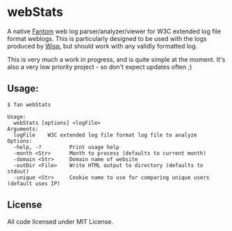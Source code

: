 # webStats

A native [Fantom](http://fantom.org) web log parser/analyzer/viewer for W3C
extended log file format weblogs.  This is particularly designed to be used
with the logs produced by [Wisp](http://fantom.org/doc/wisp/index.html), but
should work with any validly formatted log.

This is very much a work in progress, and is quite simple at the moment.  It's
also a very low priority project - so don't expect updates often ;)

## Usage:

    $ fan webStats

    Usage:
      webStats [options] <logFile>
    Arguments:
      logFile    W3C extended log file format log file to analyze
    Options:
      -help, -?         Print usage help
      -month <Str>      Month to process (defaults to current month)
      -domain <Str>     Domain name of website
      -outDir <File>    Write HTML output to directory (defaults to stdout)
      -unique <Str>     Cookie name to use for comparing unique users (default uses IP)

## License

All code licensed under MIT License.

